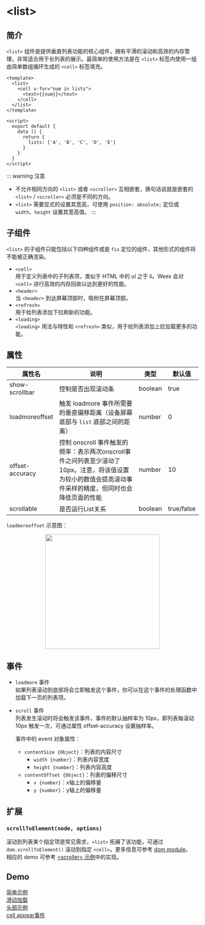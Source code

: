# &lt;list&gt;

## 简介

`<list>` 组件是提供垂直列表功能的核心组件，拥有平滑的滚动和高效的内存管理，非常适合用于长列表的展示。最简单的使用方法是在 `<list>` 标签内使用一组由简单数组循环生成的 `<cell>` 标签填充。

```vue{2}
<template>
  <list>
    <cell v-for="num in lists">
      <text>{{num}}</text>
    </cell>
  </list>
</template>

<script>
  export default {
    data () {
      return {
        lists: ['A', 'B', 'C', 'D', 'E']
      }
    }
  }
</script>
```

::: warning 注意
* 不允许相同方向的 `<list>` 或者 `<scroller>` 互相嵌套，换句话说就是嵌套的 `<list>` / `<scroller>` 必须是不同的方向。
* `<list>` 需要显式的设置其宽高，可使用 `position: absolute;` 定位或 `width`、`height` 设置其宽高值。
:::

## 子组件
`<list>` 的子组件只能包括以下四种组件或是 `fix` 定位的组件，其他形式的组件将不能被正确渲染。
* `<cell>`  
  用于定义列表中的子列表项，类似于 HTML 中的 ul 之于 li。Weex 会对 `<cell>` 进行高效的内存回收以达到更好的性能。
* `<header>`  
  当 `<header>` 到达屏幕顶部时，吸附在屏幕顶部。
* `<refresh>`  
  用于给列表添加下拉刷新的功能。
* `<loading>`  
  `<loading>` 用法与特性和 `<refresh>` 类似，用于给列表添加上拉加载更多的功能。

## 属性
<table>
  <thead>
    <tr>
      <th>属性名</th>
      <th style="width: 60%">说明</th>
      <th>类型</th>
      <th>默认值</th>
    </tr>
  </thead>
  <tbody>
    <tr>
      <td>show-scrollbar</td>
      <td>控制是否出现滚动条</td>
      <td>boolean</td>
      <td>true</td>
    </tr>
    <tr>
      <td>loadmoreoffset</td>
      <td>触发 loadmore 事件所需要的垂直偏移距离（设备屏幕底部与 <code>list</code> 底部之间的距离）</td>
      <td>number</td>
      <td>0</td>
    </tr>
    <tr>
      <td>offset-accuracy</td>
      <td>控制 onscroll 事件触发的频率：表示两次onscroll事件之间列表至少滚动了10px。注意，将该值设置为较小的数值会提高滚动事件采样的精度，但同时也会降低页面的性能</td>
      <td>number</td>
      <td>10</td>
    </tr>
     <tr>
      <td>scrollable</td>
      <td>是否运行List关系</td>
      <td>boolean</td>
      <td>true/false</td>
    </tr>
  </tbody>
</table>

`loadmoreoffset` 示意图：
  <div style="text-align: center"><img src="https://img.alicdn.com/tfs/TB16QBaobvpK1RjSZFqXXcXUVXa-616-1917.jpg" width="300"></div>

## 事件
* `loadmore` 事件  
  如果列表滚动到底部将会立即触发这个事件，你可以在这个事件的处理函数中加载下一页的列表项。
* `scroll` 事件  
  列表发生滚动时将会触发该事件，事件的默认抽样率为 10px，即列表每滚动 10px 触发一次，可通过属性 offset-accuracy 设置抽样率。

  事件中的 event 对象属性：
  * `contentSize {Object}`：列表的内容尺寸
    * `width {number}`：列表内容宽度
    * `height {number}`：列表内容高度
  * `contentOffset {Object}`：列表的偏移尺寸
    * `x {number}`：x轴上的偏移量
    * `y {number}`：y轴上的偏移量

## 扩展
### `scrollToElement(node, options)`
滚动到列表某个指定项是常见需求，`<list>` 拓展了该功能，可通过 `dom.scrollToElement()` 滚动到指定 `<cell>`。更多信息可参考 [dom module](/docs/modules/dom.html)。  
相应的 demo 可参考 [&lt;scroller&gt; 示例](http://dotwe.org/vue/014c0dc53edf7320df7701ebf7c0b2be)中的实现。

## Demo
[简单示例](http://dotwe.org/vue/c9ab413141713d5c7ea3e5083eb4dbd1)  
[滑动加载](http://dotwe.org/vue/f188936d60c6ca45d342d34f0659a2be)  
[头部示例](http://dotwe.org/vue/b66212f9779e20f456ba48ab91fd199f)  
[cell appear事件](http://dotwe.org/vue/b9e8186c38641f41a7bb1785b3d3fa92)  
